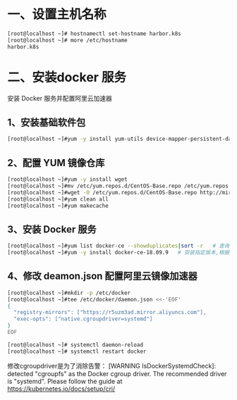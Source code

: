 # 一、设置主机名称
```bash
[root@localhost ~]# hostnamectl set-hostname harbor.k8s
[root@localhost ~]# more /etc/hostname             
harbor.k8s
```
# 二、安装docker 服务


安装 Docker 服务并配置阿里云加速器

## 1、安装基础软件包

```bash
[root@localhost ~]#yum -y install yum-utils device-mapper-persistent-data lvm2 
```

## 2、配置 YUM 镜像仓库
```bash
[root@localhost ~]#yum -y install wget
[root@localhost ~]#mv /etc/yum.repos.d/CentOS-Base.repo /etc/yum.repos.d/CentOS-Base.repo.bak
[root@localhost ~]#wget -O /etc/yum.repos.d/CentOS-Base.repo http://mirrors.aliyun.com/repo/Centos-7.repo
[root@localhost ~]#yum clean all
[root@localhost ~]#yum makecache
```

## 3、安装 Docker 服务
```bash
[root@localhost ~]#yum list docker-ce --showduplicates|sort -r   # 查询docker版本
[root@localhost ~]#yum -y install docker-ce-18.09.9   # 安装指定版本,根据生产环境自行选择
```

## 4、修改 deamon.json 配置阿里云镜像加速器
```bash
[root@localhost ~]#mkdir -p /etc/docker
[root@localhost ~]#tee /etc/docker/daemon.json <<-'EOF'
{
  "registry-mirrors": ["https://r5uzm3ad.mirror.aliyuncs.com"],
  "exec-opts": ["native.cgroupdriver=systemd"]
}
EOF

[root@localhost ~]# systemctl daemon-reload
[root@localhost ~]# systemctl restart docker
```
修改cgroupdriver是为了消除告警： [WARNING IsDockerSystemdCheck]: detected "cgroupfs" as the Docker cgroup driver. The recommended driver is "systemd". Please follow the guide at https://kubernetes.io/docs/setup/cri/
